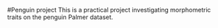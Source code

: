 #Penguin project
This is a practical project investigating morphometric traits on the
penguin Palmer dataset.
